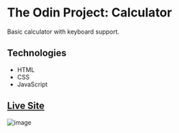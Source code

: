# The Odin Project: Calculator

Basic calculator with keyboard support.

## Technologies
* HTML
* CSS
* JavaScript

## [Live Site](https://xxnoc.github.io/odin-calculator)

![image](https://github.com/XXNOC/odin-calculator/assets/99592950/66597b48-9190-4624-8b76-c27cc323e67c)
